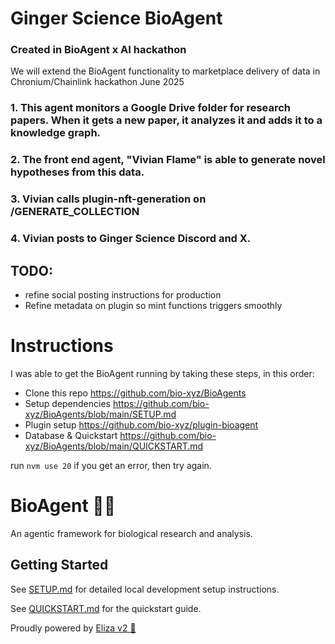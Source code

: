 # Ginger Science BioAgent
### Created in BioAgent x AI hackathon

We will extend the BioAgent functionality to marketplace delivery of data in Chronium/Chainlink hackathon June 2025

### 1. This agent monitors a Google Drive folder for research papers. When it gets a new paper, it analyzes it and adds it to a knowledge graph. 

### 2. The front end agent, "Vivian Flame" is able to generate novel hypotheses from this data. 

### 3. Vivian calls plugin-nft-generation on /GENERATE_COLLECTION

### 4. Vivian posts to Ginger Science Discord and X. 

## TODO: 
- refine social posting instructions for production
- Refine metadata on plugin so mint functions triggers smoothly

# Instructions

I was able to get the BioAgent running by taking these steps, in this order:

- Clone this repo https://github.com/bio-xyz/BioAgents 
- Setup dependencies https://github.com/bio-xyz/BioAgents/blob/main/SETUP.md 
- Plugin setup https://github.com/bio-xyz/plugin-bioagent 
- Database & Quickstart https://github.com/bio-xyz/BioAgents/blob/main/QUICKSTART.md 

run `nvm use 20` if you get an error, then try again.




# BioAgent 🤖🧬

An agentic framework for biological research and analysis.

## Getting Started

See [SETUP.md](SETUP.md) for detailed local development setup instructions.

See [QUICKSTART.md](QUICKSTART.md) for the quickstart guide.

Proudly powered by [Eliza v2 🤖](https://github.com/elizaOS/eliza)
